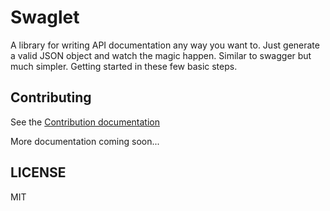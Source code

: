 # Swaglet

A library for writing API documentation any way you want to. Just generate a valid JSON object and watch the magic happen. Similar to swagger but much simpler. Getting started in these few basic steps.

## Contributing
See the [Contribution documentation](CONTRIBUTING.md)

More documentation coming soon...

## LICENSE
MIT
